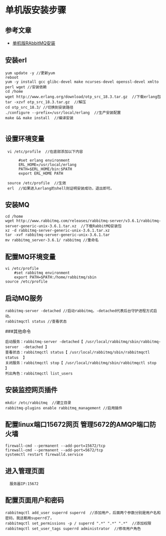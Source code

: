 # 单机版安装步骤
## 参考文章
* [单机版RAbbitMQ安装](https://blog.csdn.net/super_rd/article/details/70241007?utm_source=itdadao&utm_medium=referral)
## 安装erl
```
yum update -y //更新yum 
reboot 
yum -y install gcc glibc-devel make ncurses-devel openssl-devel xmlto perl wget //安装依赖
cd /home 
wget http://www.erlang.org/download/otp_src_18.3.tar.gz  //下载erlang包
tar -xzvf otp_src_18.3.tar.gz  //解压
cd otp_src_18.3/ //切换到安装路径
./configure --prefix=/usr/local/erlang  //生产安装配置
make && make install  //编译安装


```
## 设置环境变量
```
 vi /etc/profile  //在底部添加以下内容
 
      #set erlang environment
      ERL_HOME=/usr/local/erlang
      PATH=$ERL_HOME/bin:$PATH
      export ERL_HOME PATH   
 
 source /etc/profile  //生效
 erl  //如果进入erlang的shell则证明安装成功，退出即可。
```

## 安装MQ
```
cd /home 
wget http://www.rabbitmq.com/releases/rabbitmq-server/v3.6.1/rabbitmq-server-generic-unix-3.6.1.tar.xz  //下载RabbitMQ安装包
xz -d rabbitmq-server-generic-unix-3.6.1.tar.xz
tar -xvf rabbitmq-server-generic-unix-3.6.1.tar
mv rabbitmq_server-3.6.1/ rabbitmq //重命名
```

## 配置MQ环境变量
```$xslt
vi /etc/profile
    #set rabbitmq environment
    export PATH=$PATH:/home/rabbitmq/sbin
source /etc/profile
```
## 启动MQ服务
```$xslt
rabbitmq-server -detached //启动rabbitmq，-detached代表后台守护进程方式启动。
rabbitmqctl status //查看状态
```
###其他命令
```$xslt
启动服务：rabbitmq-server -detached【 /usr/local/rabbitmq/sbin/rabbitmq-server  -detached 】
查看状态：rabbitmqctl status【 /usr/local/rabbitmq/sbin/rabbitmqctl status  】
关闭服务：rabbitmqctl stop【 /usr/local/rabbitmq/sbin/rabbitmqctl stop  】
列出角色：rabbitmqctl list_users
```

## 安装监控网页插件
```$xslt
mkdir /etc/rabbitmq  //建立目录
rabbitmq-plugins enable rabbitmq_management //启用插件
```
## 配置linux端口15672网页 管理5672的AMQP端口防火墙
```$xslt
firewall-cmd --permanent --add-port=15672/tcp
firewall-cmd --permanent --add-port=5672/tcp
systemctl restart firewalld.service
```
## 进入管理页面
```$xslt
  服务器IP:15672
```
## 配置页面用户和密码
```$xslt
rabbitmqctl add_user superrd superrd  //添加用户，后面两个参数分别是用户名和密码，我这都用superrd了。
rabbitmqctl set_permissions -p / superrd ".*" ".*" ".*"  //添加权限
rabbitmqctl set_user_tags superrd administrator  //修改用户角色
```